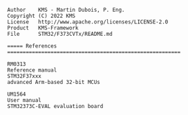 
    Author    KMS - Martin Dubois, P. Eng.
    Copyright (C) 2022 KMS
    License   http://www.apache.org/licenses/LICENSE-2.0
    Product   KMS-Framework
    File      STM32/F373CVTx/README.md

    ===== References ========================================================

    RM0313
    Reference manual
    STM32F37xxx
    advanced Arm-based 32-bit MCUs

    UM1564
    User manual
    STM32373C-EVAL evaluation board
